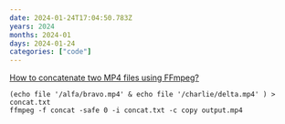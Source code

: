 ```yaml
---
date: 2024-01-24T17:04:50.783Z
years: 2024
months: 2024-01
days: 2024-01-24
categories: ["code"]
---
```

[How to concatenate two MP4 files using FFmpeg?](https://stackoverflow.com/questions/7333232/how-to-concatenate-two-mp4-files-using-ffmpeg)

```
(echo file '/alfa/bravo.mp4' & echo file '/charlie/delta.mp4' ) > concat.txt
ffmpeg -f concat -safe 0 -i concat.txt -c copy output.mp4
```
